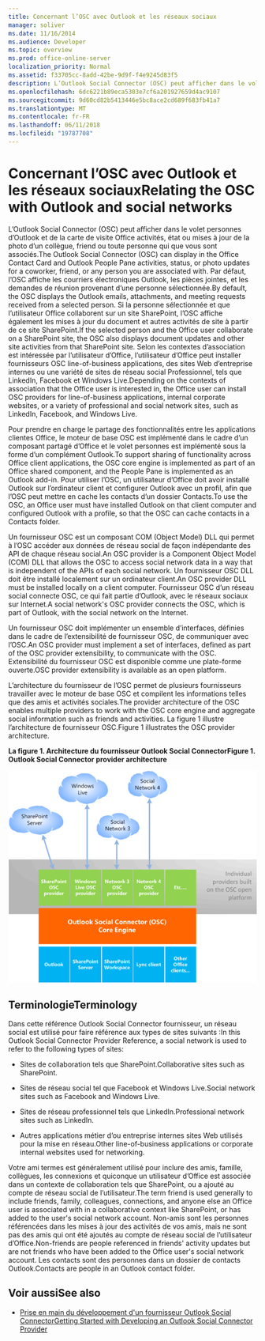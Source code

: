 ```yaml
---
title: Concernant l’OSC avec Outlook et les réseaux sociaux
manager: soliver
ms.date: 11/16/2014
ms.audience: Developer
ms.topic: overview
ms.prod: office-online-server
localization_priority: Normal
ms.assetid: f33705cc-8add-42be-9d9f-f4e9245d83f5
description: L’Outlook Social Connector (OSC) peut afficher dans le volet personnes d’Outlook et de la carte de visite Office activités, état ou mises à jour de la photo d’un collègue, friend ou toute personne qui que vous sont associés.
ms.openlocfilehash: 6dc6221b89eca5303e7cf6a201927659d4ac9107
ms.sourcegitcommit: 9d60cd82b5413446e5bc8ace2cd689f683fb41a7
ms.translationtype: MT
ms.contentlocale: fr-FR
ms.lasthandoff: 06/11/2018
ms.locfileid: "19787708"
---
```

# <a name="relating-the-osc-with-outlook-and-social-networks"></a><span data-ttu-id="f049d-103">Concernant l’OSC avec Outlook et les réseaux sociaux</span><span class="sxs-lookup"><span data-stu-id="f049d-103">Relating the OSC with Outlook and social networks</span></span>

<span data-ttu-id="f049d-104">L’Outlook Social Connector (OSC) peut afficher dans le volet personnes d’Outlook et de la carte de visite Office activités, état ou mises à jour de la photo d’un collègue, friend ou toute personne qui que vous sont associés.</span><span class="sxs-lookup"><span data-stu-id="f049d-104">The Outlook Social Connector (OSC) can display in the Office Contact Card and Outlook People Pane activities, status, or photo updates for a coworker, friend, or any person you are associated with.</span></span> <span data-ttu-id="f049d-105">Par défaut, l’OSC affiche les courriers électroniques Outlook, les pièces jointes, et les demandes de réunion provenant d’une personne sélectionnée.</span><span class="sxs-lookup"><span data-stu-id="f049d-105">By default, the OSC displays the Outlook emails, attachments, and meeting requests received from a selected person.</span></span> <span data-ttu-id="f049d-106">Si la personne sélectionnée et que l’utilisateur Office collaborent sur un site SharePoint, l’OSC affiche également les mises à jour du document et autres activités de site à partir de ce site SharePoint.</span><span class="sxs-lookup"><span data-stu-id="f049d-106">If the selected person and the Office user collaborate on a SharePoint site, the OSC also displays document updates and other site activities from that SharePoint site.</span></span> <span data-ttu-id="f049d-107">Selon les contextes d’association est intéressée par l’utilisateur d’Office, l’utilisateur d’Office peut installer fournisseurs OSC line-of-business applications, des sites Web d’entreprise internes ou une variété de sites de réseau social Professionnel, tels que LinkedIn, Facebook et Windows Live.</span><span class="sxs-lookup"><span data-stu-id="f049d-107">Depending on the contexts of association that the Office user is interested in, the Office user can install OSC providers for line-of-business applications, internal corporate websites, or a variety of professional and social network sites, such as LinkedIn, Facebook, and Windows Live.</span></span>
  
<span data-ttu-id="f049d-108">Pour prendre en charge le partage des fonctionnalités entre les applications clientes Office, le moteur de base OSC est implémenté dans le cadre d’un composant partagé d’Office et le volet personnes est implémenté sous la forme d’un complément Outlook.</span><span class="sxs-lookup"><span data-stu-id="f049d-108">To support sharing of functionality across Office client applications, the OSC core engine is implemented as part of an Office shared component, and the People Pane is implemented as an Outlook add-in.</span></span> <span data-ttu-id="f049d-109">Pour utiliser l’OSC, un utilisateur d’Office doit avoir installé Outlook sur l’ordinateur client et configurer Outlook avec un profil, afin que l’OSC peut mettre en cache les contacts d’un dossier Contacts.</span><span class="sxs-lookup"><span data-stu-id="f049d-109">To use the OSC, an Office user must have installed Outlook on that client computer and configured Outlook with a profile, so that the OSC can cache contacts in a Contacts folder.</span></span> 
  
<span data-ttu-id="f049d-110">Un fournisseur OSC est un composant COM (Object Model) DLL qui permet à l’OSC accéder aux données de réseau social de façon indépendante des API de chaque réseau social.</span><span class="sxs-lookup"><span data-stu-id="f049d-110">An OSC provider is a Component Object Model (COM) DLL that allows the OSC to access social network data in a way that is independent of the APIs of each social network.</span></span> <span data-ttu-id="f049d-111">Un fournisseur OSC DLL doit être installé localement sur un ordinateur client.</span><span class="sxs-lookup"><span data-stu-id="f049d-111">An OSC provider DLL must be installed locally on a client computer.</span></span> <span data-ttu-id="f049d-112">Fournisseur OSC d’un réseau social connecte OSC, ce qui fait partie d’Outlook, avec le réseaux sociaux sur Internet.</span><span class="sxs-lookup"><span data-stu-id="f049d-112">A social network's OSC provider connects the OSC, which is part of Outlook, with the social network on the Internet.</span></span>
  
<span data-ttu-id="f049d-113">Un fournisseur OSC doit implémenter un ensemble d’interfaces, définies dans le cadre de l’extensibilité de fournisseur OSC, de communiquer avec l’OSC.</span><span class="sxs-lookup"><span data-stu-id="f049d-113">An OSC provider must implement a set of interfaces, defined as part of the OSC provider extensibility, to communicate with the OSC.</span></span> <span data-ttu-id="f049d-114">Extensibilité du fournisseur OSC est disponible comme une plate-forme ouverte.</span><span class="sxs-lookup"><span data-stu-id="f049d-114">OSC provider extensibility is available as an open platform.</span></span>
  
<span data-ttu-id="f049d-115">L’architecture du fournisseur de l’OSC permet de plusieurs fournisseurs travailler avec le moteur de base OSC et compilent les informations telles que des amis et activités sociales.</span><span class="sxs-lookup"><span data-stu-id="f049d-115">The provider architecture of the OSC enables multiple providers to work with the OSC core engine and aggregate social information such as friends and activities.</span></span> <span data-ttu-id="f049d-116">La figure 1 illustre l’architecture de fournisseur OSC.</span><span class="sxs-lookup"><span data-stu-id="f049d-116">Figure 1 illustrates the OSC provider architecture.</span></span>
  
<span data-ttu-id="f049d-117">**La figure 1. Architecture du fournisseur Outlook Social Connector**</span><span class="sxs-lookup"><span data-stu-id="f049d-117">**Figure 1. Outlook Social Connector provider architecture**</span></span>

![Réseaux sociaux, fournisseurs OSC, OSC et Office](media/off15OSCRef_Architecture.gif)
  
## <a name="terminology"></a><span data-ttu-id="f049d-119">Terminologie</span><span class="sxs-lookup"><span data-stu-id="f049d-119">Terminology</span></span>

<span data-ttu-id="f049d-120">Dans cette référence Outlook Social Connector fournisseur, un réseau social est utilisé pour faire référence aux types de sites suivants :</span><span class="sxs-lookup"><span data-stu-id="f049d-120">In this Outlook Social Connector Provider Reference, a social network is used to refer to the following types of sites:</span></span> 
  
- <span data-ttu-id="f049d-121">Sites de collaboration tels que SharePoint.</span><span class="sxs-lookup"><span data-stu-id="f049d-121">Collaborative sites such as SharePoint.</span></span>
    
- <span data-ttu-id="f049d-122">Sites de réseau social tel que Facebook et Windows Live.</span><span class="sxs-lookup"><span data-stu-id="f049d-122">Social network sites such as Facebook and Windows Live.</span></span>
    
- <span data-ttu-id="f049d-123">Sites de réseau professionnel tels que LinkedIn.</span><span class="sxs-lookup"><span data-stu-id="f049d-123">Professional network sites such as LinkedIn.</span></span>
    
- <span data-ttu-id="f049d-124">Autres applications métier d’ou entreprise internes sites Web utilisés pour la mise en réseau.</span><span class="sxs-lookup"><span data-stu-id="f049d-124">Other line-of-business applications or corporate internal websites used for networking.</span></span>
    
<span data-ttu-id="f049d-125">Votre ami termes est généralement utilisé pour inclure des amis, famille, collègues, les connexions et quiconque un utilisateur d’Office est associée dans un contexte de collaboration tels que SharePoint, ou a ajouté au compte de réseau social de l’utilisateur.</span><span class="sxs-lookup"><span data-stu-id="f049d-125">The term friend is used generally to include friends, family, colleagues, connections, and anyone else an Office user is associated with in a collaborative context like SharePoint, or has added to the user's social network account.</span></span> <span data-ttu-id="f049d-126">Non-amis sont les personnes référencées dans les mises à jour des activités de vos amis, mais ne sont pas des amis qui ont été ajoutés au compte de réseau social de l’utilisateur d’Office.</span><span class="sxs-lookup"><span data-stu-id="f049d-126">Non-friends are people referenced in friends' activity updates but are not friends who have been added to the Office user's social network account.</span></span> <span data-ttu-id="f049d-127">Les contacts sont des personnes dans un dossier de contacts Outlook.</span><span class="sxs-lookup"><span data-stu-id="f049d-127">Contacts are people in an Outlook contact folder.</span></span> 
  
## <a name="see-also"></a><span data-ttu-id="f049d-128">Voir aussi</span><span class="sxs-lookup"><span data-stu-id="f049d-128">See also</span></span>

- [<span data-ttu-id="f049d-129">Prise en main du développement d'un fournisseur Outlook Social Connector</span><span class="sxs-lookup"><span data-stu-id="f049d-129">Getting Started with Developing an Outlook Social Connector Provider</span></span>](getting-started-with-developing-an-outlook-social-connector-provider.md)

